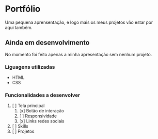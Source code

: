 # Portfólio

Uma pequena aprensentação, e logo mais os meus projetos vão estar por aqui também.

## Ainda em desenvolvimento

No momento foi feito apenas a minha apresentação sem nenhum projeto.

### Liguagens utilizadas

* HTML
* CSS

### Funcionalidades a desenvolver

1. [ ] Tela principal
    1. [x] Botão de interação
    2. [ ] Responsividade
    3. [x] Links redes sociais    
2. [ ] Skills
3. [ ] Projetos








